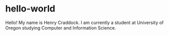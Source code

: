 # hello-world

Hello! My name is Henry Craddock. 
I am currently a student at University of Oregon studying Computer and Information Science.
